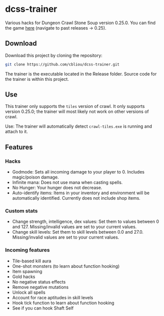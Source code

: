 # dcss-trainer

Various hacks for Dungeon Crawl Stone Soup version 0.25.0. You can find the game [here](https://crawl.develz.org/download.htm) (navigate to past releases -> 0.25).

## Download
Download this project by cloning the repository:

```bash
git clone https://github.com/cbliou/dcss-trainer.git
```

The trainer is the executable located in the Release folder. Source code for the trainer is within this project.

## Use
This trainer only supports the `tiles` version of crawl. It only supports version 0.25.0; the trainer will most likely not work on other versions of crawl.

Use: The trainer will automatically detect `crawl-tiles.exe` is running and attach to it.

## Features

### Hacks
+ Godmode: Sets all incoming damage to your player to 0. Includes magic/poison damage. 
+ Infinite mana: Does not use mana when casting spells.
+ No Hunger: Your hunger does not decrease.
+ Auto-identify items: Items in your inventory and environment will be automatically identified. Currently does not include shop items.

### Custom stats
+ Change strength, intelligence, dex values: Set them to values between 0 and 127. Missing/invalid values are set to your current values.
+ Change skill levels: Set them to skill levels between 0.0 and 27.0. Missing/invalid values are set to your current values.

### Incoming features
+ Tile-based kill aura
+ One-shot monsters (to learn about function hooking)
+ Item spawning
+ Gold hacks
+ No negative status effects
+ Remove negative mutations
+ Unlock all spells
+ Account for race aptitudes in skill levels
+ Hook tick function to learn about function hooking
+ See if you can hook Shaft Self